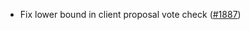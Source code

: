 - Fix lower bound in client proposal vote check
  ([\#1887](https://github.com/anoma/namada/pull/1887))